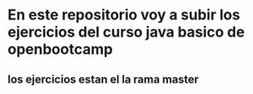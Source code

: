 # En este repositorio voy a subir los ejercicios del curso java basico de openbootcamp
## los ejercicios estan el la rama master
